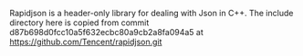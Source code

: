 Rapidjson is a header-only library for dealing with Json in C++.
The include directory here is copied from
commit d87b698d0fcc10a5f632ecbc80a9cb2a8fa094a5
at https://github.com/Tencent/rapidjson.git
